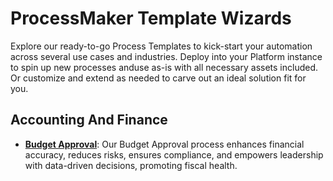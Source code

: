 # ProcessMaker Template Wizards
Explore our ready-to-go Process Templates to kick-start your automation across several use cases and industries.  Deploy into your Platform instance to spin up new processes anduse as-is with all necessary assets included. Or customize and extend as needed to carve out an ideal solution fit for you.
## Accounting And Finance
- **[Budget Approval](/./accounting-and-finance/budget-approval.json)**: Our Budget Approval process enhances financial accuracy, reduces risks, ensures compliance, and empowers leadership with data-driven decisions, promoting fiscal health.
